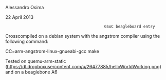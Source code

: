 Alessandro Osima

22 April 2013

                                               GSoC beagleboard entry

Crosscompiled on a debian system with the angstrom compiler using the following command: 

CC=arm-angstrom-linux-gnueabi-gcc make

Tested on quemu-arm-static (https://dl.dropboxusercontent.com/u/26477885/helloWorldWorking.png) and on a beaglebone A6
